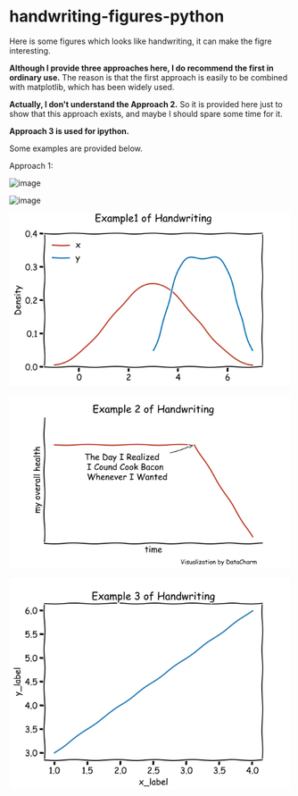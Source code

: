 # handwriting-figures-python
Here is some figures which looks like handwriting, it can make the figre interesting.

**Although I provide three approaches here, I do recommend the first in ordinary use.** The reason is that the first approach is easily to be combined with matplotlib, which has been widely used. 

**Actually, I don't understand the Approach 2.** So it is provided here just to show that this approach exists, and maybe I should spare some time for it.

**Approach 3 is used for ipython.**

Some examples are provided below.

Approach 1:

![image](https://github.com/nemosteven/handwriting-figures-python/tree/main/images/1.png)

![image](https://github.com/nemosteven/handwriting-figures-python/tree/main/images/2.jpg)

![image](https://github.com/nemosteven/handwriting-figures-python/blob/main/images/Figure_1.png)

![image](https://github.com/nemosteven/handwriting-figures-python/blob/main/images/Figure_2.png)

![image](https://github.com/nemosteven/handwriting-figures-python/blob/main/images/Figure_3.png)
